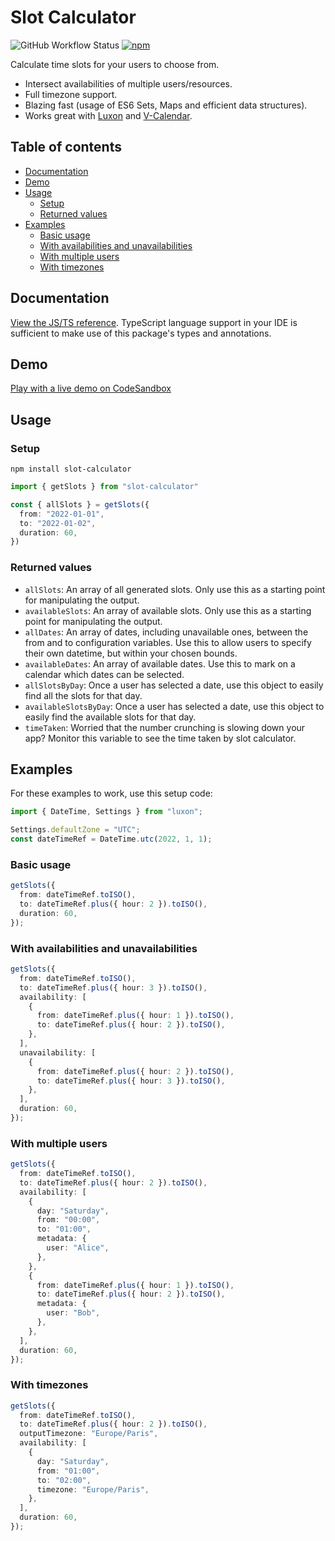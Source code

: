 # Slot Calculator <!-- omit in toc --> 

![GitHub Workflow Status](https://img.shields.io/github/actions/workflow/status/huzaifahj/slot-calculator/test.yml?branch=main&label=tests) [![npm](https://img.shields.io/npm/dm/slot-calculator)](https://www.npmjs.com/package/slot-calculator)

Calculate time slots for your users to choose from.

- Intersect availabilities of multiple users/resources.
- Full timezone support.
- Blazing fast (usage of ES6 Sets, Maps and efficient data structures).
- Works great with [Luxon](https://www.npmjs.com/package/luxon) and [V-Calendar](https://vcalendar.io/).

## Table of contents <!-- omit in toc --> 

- [Documentation](#documentation)
- [Demo](#demo)
- [Usage](#usage)
  - [Setup](#setup)
  - [Returned values](#returned-values)
- [Examples](#examples)
  - [Basic usage](#basic-usage)
  - [With availabilities and unavailabilities](#with-availabilities-and-unavailabilities)
  - [With multiple users](#with-multiple-users)
  - [With timezones](#with-timezones)


## Documentation

[View the JS/TS reference](https://huzaifahj.github.io/slot-calculator). TypeScript language support in your IDE is sufficient to make use of this package's types and annotations.

## Demo

[Play with a live demo on CodeSandbox](https://codesandbox.io/s/slot-calculator-demo-cjlwo0?file=/src/index.ts)

## Usage

### Setup

```shell
npm install slot-calculator
```
```ts
import { getSlots } from "slot-calculator"

const { allSlots } = getSlots({
  from: "2022-01-01",
  to: "2022-01-02",
  duration: 60,
})
```

### Returned values

- `allSlots`: An array of all generated slots. Only use this as a starting point for manipulating the output.
- `availableSlots`: An array of available slots. Only use this as a starting point for manipulating the output.
- `allDates`: An array of dates, including unavailable ones, between the from and to configuration variables. Use this to allow users to specify their own datetime, but within your chosen bounds.
- `availableDates`: An array of available dates. Use this to mark on a calendar which dates can be selected.
- `allSlotsByDay`: Once a user has selected a date, use this object to easily find all the slots for that day.
- `availableSlotsByDay`: Once a user has selected a date, use this object to easily find the available slots for that day.
- `timeTaken`: Worried that the number crunching is slowing down your app? Monitor this variable to see the time taken by slot calculator.

## Examples

For these examples to work, use this setup code:

```ts
import { DateTime, Settings } from "luxon";

Settings.defaultZone = "UTC";
const dateTimeRef = DateTime.utc(2022, 1, 1);
```

### Basic usage

```ts
getSlots({
  from: dateTimeRef.toISO(),
  to: dateTimeRef.plus({ hour: 2 }).toISO(),
  duration: 60,
});
```

### With availabilities and unavailabilities

```ts
getSlots({
  from: dateTimeRef.toISO(),
  to: dateTimeRef.plus({ hour: 3 }).toISO(),
  availability: [
    {
      from: dateTimeRef.plus({ hour: 1 }).toISO(),
      to: dateTimeRef.plus({ hour: 2 }).toISO(),
    },
  ],
  unavailability: [
    {
      from: dateTimeRef.plus({ hour: 2 }).toISO(),
      to: dateTimeRef.plus({ hour: 3 }).toISO(),
    },
  ],
  duration: 60,
});
```

### With multiple users

```ts
getSlots({
  from: dateTimeRef.toISO(),
  to: dateTimeRef.plus({ hour: 2 }).toISO(),
  availability: [
    {
      day: "Saturday",
      from: "00:00",
      to: "01:00",
      metadata: {
        user: "Alice",
      },
    },
    {
      from: dateTimeRef.plus({ hour: 1 }).toISO(),
      to: dateTimeRef.plus({ hour: 2 }).toISO(),
      metadata: {
        user: "Bob",
      },
    },
  ],
  duration: 60,
});
```

### With timezones

```ts
getSlots({
  from: dateTimeRef.toISO(),
  to: dateTimeRef.plus({ hour: 2 }).toISO(),
  outputTimezone: "Europe/Paris",
  availability: [
    {
      day: "Saturday",
      from: "01:00",
      to: "02:00",
      timezone: "Europe/Paris",
    },
  ],
  duration: 60,
});
```
